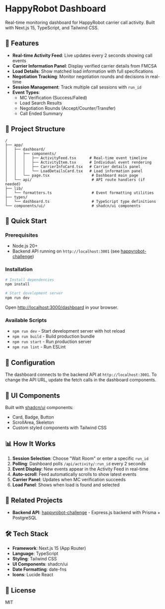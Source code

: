 # HappyRobot Dashboard

Real-time monitoring dashboard for HappyRobot carrier call activity. Built with Next.js 15, TypeScript, and Tailwind CSS.

## 🌟 Features

- **Real-time Activity Feed**: Live updates every 2 seconds showing call events
- **Carrier Information Panel**: Display verified carrier details from FMCSA
- **Load Details**: Show matched load information with full specifications
- **Negotiation Tracking**: Monitor negotiation rounds and decisions in real-time
- **Session Management**: Track multiple call sessions with `run_id`
- **Event Types**:
  - MC Verification (Success/Failed)
  - Load Search Results
  - Negotiation Rounds (Accept/Counter/Transfer)
  - Call Ended Summary

## 📁 Project Structure

```
/
├── app/
│   ├── dashboard/
│   │   ├── components/
│   │   │   ├── ActivityFeed.tsx      # Real-time event timeline
│   │   │   ├── ActivityItem.tsx      # Individual event rendering
│   │   │   ├── CarrierInfoCard.tsx   # Carrier details panel
│   │   │   └── LoadDetailsCard.tsx   # Load information panel
│   │   └── page.tsx                   # Dashboard main page
│   └── api/                           # API route handlers (if needed)
├── lib/
│   └── formatters.ts                  # Event formatting utilities
├── types/
│   └── dashboard.ts                   # TypeScript type definitions
└── components/ui/                     # shadcn/ui components
```

## 🚀 Quick Start

### Prerequisites
- Node.js 20+
- Backend API running on `http://localhost:3001` (see [happyrobot-challenge](https://github.com/0xalv/happyrobot-challenge))

### Installation

```bash
# Install dependencies
npm install

# Start development server
npm run dev
```

Open [http://localhost:3000/dashboard](http://localhost:3000/dashboard) in your browser.

### Available Scripts

- `npm run dev` - Start development server with hot reload
- `npm run build` - Build production bundle
- `npm run start` - Run production server
- `npm run lint` - Run ESLint

## 🔧 Configuration

The dashboard connects to the backend API at `http://localhost:3001`. To change the API URL, update the fetch calls in the dashboard components.

## 🎨 UI Components

Built with [shadcn/ui](https://ui.shadcn.com/) components:
- Card, Badge, Button
- ScrollArea, Skeleton
- Custom styled components with Tailwind CSS

## 📊 How It Works

1. **Session Selection**: Choose "Wait Room" or enter a specific `run_id`
2. **Polling**: Dashboard polls `/api/activity/:run_id` every 2 seconds
3. **Event Display**: New events appear in the Activity Feed in real-time
4. **Auto-scroll**: Feed automatically scrolls to show latest events
5. **Carrier Panel**: Updates when MC verification succeeds
6. **Load Panel**: Shows when load is found and selected

## 🔗 Related Projects

- **Backend API**: [happyrobot-challenge](https://github.com/0xalv/happyrobot-challenge) - Express.js backend with Prisma + PostgreSQL

## 🛠️ Tech Stack

- **Framework**: Next.js 15 (App Router)
- **Language**: TypeScript
- **Styling**: Tailwind CSS
- **UI Components**: shadcn/ui
- **Date Formatting**: date-fns
- **Icons**: Lucide React

## 📝 License

MIT
